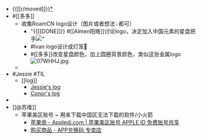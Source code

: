 -  {{[[r/moved]]}}[*](((0R-WBWzvq)))
- #[[多多]]
    - 收集RoamCN logo设计（图片或者想法💡都可）
        - "{{[[DONE]]}} #[[Almen阳皓]]讨论logo，决定加入中国元素的星盘把手![](https://firebasestorage.googleapis.com/v0/b/firescript-577a2.appspot.com/o/imgs%2Fapp%2FRoamCN%2FIPv3ud68K8.png?alt=media&token=1c6f86aa-6036-4d50-9b5f-47afc216cfdd)"
        - #Ivan logo设计成灯笼🏮
        - #[[多多]]改变星盘颜色，加上圆圈背景颜色，类似这张金属logo![07WHHJ.jpg](https://s1.ax1x.com/2020/10/16/07WHHJ.jpg)
    - 
- #Jessie #TIL
    - [[log]]
        - [Jessie's log](https://roamresearch.com/#/app/fat-garage/page/sJpNUrRLV)
        - [Conor's log](https://roamresearch.com/#/app/help/page/VQwVYFxei)
- 
- [[@苏维]]
    - 苹果美区账号 ~ 用来下载中国区无法下载的软件/小火箭
        - [苹果帝 - Appledi.com | 苹果美区账号 APPLE ID 免费账号共享](https://appledi.com/)
        - [购买商品 - APP兑换码 专卖店](https://appdhm.com/)
